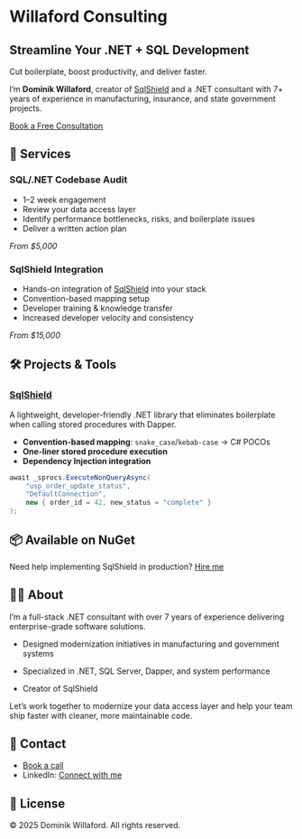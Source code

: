 # Willaford Consulting

## Streamline Your .NET + SQL Development
Cut boilerplate, boost productivity, and deliver faster.

I’m **Dominik Willaford**, creator of [SqlShield](https://github.com/Dominik-Willaford/SqlShield) and a .NET consultant with 7+ years of experience in manufacturing, insurance, and state government projects.

[Book a Free Consultation]([https://calendly.com](https://calendly.com/dwillaford88/30min))

## 🚀 Services

### **SQL/.NET Codebase Audit**
- 1–2 week engagement  
- Review your data access layer  
- Identify performance bottlenecks, risks, and boilerplate issues  
- Deliver a written action plan  

*From $5,000*

### **SqlShield Integration**
- Hands-on integration of [SqlShield](https://www.nuget.org/packages/SqlShield/) into your stack  
- Convention-based mapping setup  
- Developer training & knowledge transfer  
- Increased developer velocity and consistency  

*From $15,000*

## 🛠 Projects & Tools

### [SqlShield](https://github.com/Dominik-Willaford/SqlShield)
A lightweight, developer-friendly .NET library that eliminates boilerplate when calling stored procedures with Dapper.  

- **Convention-based mapping**: `snake_case`/`kebab-case` → C# POCOs  
- **One-liner stored procedure execution**  
- **Dependency Injection integration**  

```csharp
await _sprocs.ExecuteNonQueryAsync(
    "usp_order_update_status",
    "DefaultConnection",
    new { order_id = 42, new_status = "complete" }
);
```

## 📦 Available on NuGet
Need help implementing SqlShield in production? [Hire me]([https://calendly.com](https://calendly.com/dwillaford88/30min))

## 👨‍💻 About

I’m a full-stack .NET consultant with over 7 years of experience delivering enterprise-grade software solutions.

- Designed modernization initiatives in manufacturing and government systems

- Specialized in .NET, SQL Server, Dapper, and system performance

- Creator of SqlShield

Let’s work together to modernize your data access layer and help your team ship faster with cleaner, more maintainable code.

## 📩 Contact
- [Book a call]([https://calendly.com](https://calendly.com/dwillaford88/30min))
- LinkedIn: [Connect with me](https://www.linkedin.com/in/dominik-willaford/)

## 📜 License
© 2025 Dominik Willaford. All rights reserved.
